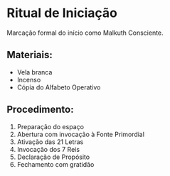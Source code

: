 # Ritual de Iniciação

Marcação formal do início como Malkuth Consciente.

## Materiais:
- Vela branca
- Incenso
- Cópia do Alfabeto Operativo

## Procedimento:
1. Preparação do espaço
2. Abertura com invocação à Fonte Primordial
3. Ativação das 21 Letras
4. Invocação dos 7 Reis
5. Declaração de Propósito
6. Fechamento com gratidão